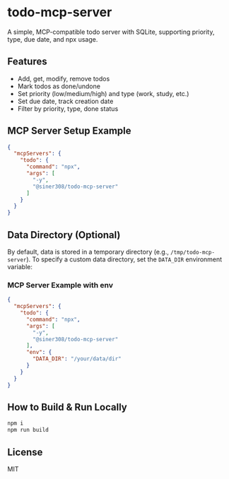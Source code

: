 # todo-mcp-server

A simple, MCP-compatible todo server with SQLite, supporting priority, type, due date, and npx usage.

## Features
- Add, get, modify, remove todos
- Mark todos as done/undone
- Set priority (low/medium/high) and type (work, study, etc.)
- Set due date, track creation date
- Filter by priority, type, done status

## MCP Server Setup Example
```json
{
  "mcpServers": {
    "todo": {
      "command": "npx",
      "args": [
        "-y",
        "@siner308/todo-mcp-server"
      ]
    }
  }
}
```

## Data Directory (Optional)
By default, data is stored in a temporary directory (e.g., `/tmp/todo-mcp-server`).
To specify a custom data directory, set the `DATA_DIR` environment variable:

### MCP Server Example with env
```json
{
  "mcpServers": {
    "todo": {
      "command": "npx",
      "args": [
        "-y",
        "@siner308/todo-mcp-server"
      ],
      "env": {
        "DATA_DIR": "/your/data/dir"
      }
    }
  }
}
```

## How to Build & Run Locally
```bash
npm i
npm run build
```

## License
MIT
